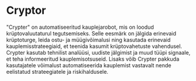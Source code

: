 # Cryptor
"Crypter" on automatiseeritud kauplejarobot, mis on loodud krüptovaluutaturul tegutsemiseks. Selle eesmärk on jälgida erinevaid krüptoturge, leida ostu- ja müügivõimalusi ning kasutada erinevaid kauplemisstrateegiaid, et teenida kasumit krüptovahetuste vahendusel. Crypter kasutab tehnilist analüüsi, uudiste jälgimist ja muud tüüpi signaale, et teha informeeritud kauplemisotsuseid. Lisaks võib Crypter pakkuda kasutajatele võimalust automatiseerida kauplemist vastavalt nende eelistatud strateegiatele ja riskihaldusele.
